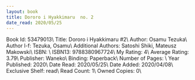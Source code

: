 ```yaml
---
layout: book
title: Dororo i Hyakkimaru  no. 2
date_read: 2020/05/25
---
```


Book Id: 53479013\ 
Title: Dororo i Hyakkimaru #2\ 
Author: Osamu Tezuka\ 
Author l-f: Tezuka, Osamu\ 
Additional Authors: Satoshi Shiki, Mateusz Makowski\ 
ISBN: \ 
ISBN13: 9788380967724\ 
My Rating: 4\ 
Average Rating: 3.79\ 
Publisher: Waneko\ 
Binding: Paperback\ 
Number of Pages: \ 
Year Published: 2020\ 
Date Read: 2020/05/25\ 
Date Added: 2020/04/08\ 
Exclusive Shelf: read\ 
Read Count: 1\ 
Owned Copies: 0\ 

